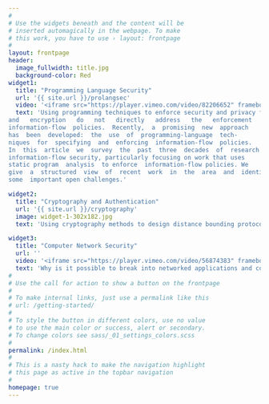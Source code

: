 ```yaml
---
#
# Use the widgets beneath and the content will be
# inserted automagically in the webpage. To make
# this work, you have to use › layout: frontpage
#
layout: frontpage
header:
  image_fullwidth: title.jpg
  background-color: Red
widget1:
  title: "Programming Language Security"
  url: '{{ site.url }}/prolangsec'
  video: '<iframe src="https://player.vimeo.com/video/82206652" frameborder="0" webkitallowfullscreen mozallowfullscreen allowfullscreen></iframe>'
  text: 'Using programming techniques to enforce security and privacy features. As an example enforcement of information-flow  policies. Conventional   security   mechanisms   such   as   access   control
and   encryption   do   not   directly   address   the   enforcement   of
information-flow  policies.  Recently,  a  promising  new  approach
has  been  developed:  the  use  of  programming-language  tech-
niques  for  specifying  and  enforcing  information-flow  policies.
In  this  article  we  survey  the  past  three  decades  of  research  on
information-flow security, particularly focusing on work that uses
static program  analysis  to enforce  information-flow policies. We
give  a  structured  view  of  recent  work  in  the  area  and  identify
some  important open challenges.'

widget2:
  title: "Cryptography and Authentication"
  url: '{{ site.url }}/cryptography'
  image: widget-1-302x182.jpg
  text: 'Using cryptography methods to design distance bounding protocols '

widget3:
  title: "Computer Network Security"
  url: ''
  video: '<iframe src="https://player.vimeo.com/video/56874383" frameborder="0" webkitallowfullscreen mozallowfullscreen allowfullscreen></iframe>'
  text: 'Why is it possible to break into networked applications and computer systems? What weaknesses are used? And what makes one protocol more secure than another? This course answers these questions and many more. We look at weaknesses that have plagued wired and wireless networked systems for years and investigate the security of countermeasures like firewalls and security protocols such as SSL, SSH and IPsec. Knowledge about possible threats and countermeasures is important for understanding what level of security a system and an application can offer. '
#
# Use the call for action to show a button on the frontpage
#
# To make internal links, just use a permalink like this
# url: /getting-started/
#
# To style the button in different colors, use no value
# to use the main color or success, alert or secondary.
# To change colors see sass/_01_settings_colors.scss
#
permalink: /index.html
#
# This is a nasty hack to make the navigation highlight
# this page as active in the topbar navigation
#
homepage: true
---
```

